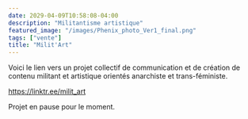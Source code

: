 ```yaml
---
date: 2029-04-09T10:58:08-04:00
description: "Militantisme artistique"
featured_image: "/images/Phenix_photo_Ver1_final.png"
tags: ["vente"]
title: "Milit'Art"
---
```


Voici le lien vers un projet collectif de communication et de création de contenu militant et artistique orientés anarchiste et trans-féministe. 

https://linktr.ee/milit_art

Projet en pause pour le moment. 

